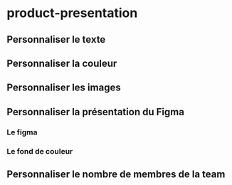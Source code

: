 # product-presentation

## Personnaliser le texte

## Personnaliser la couleur

## Personnaliser les images

## Personnaliser la présentation du Figma
### Le figma
### Le fond de couleur

## Personnaliser le nombre de membres de la team





